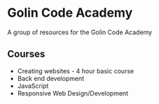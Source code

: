Golin Code Academy
==================

A group of resources for the Golin Code Academy

## Courses

- Creating websites - 4 hour basic course
- Back end development
- JavaScript
- Responsive Web Design/Development
